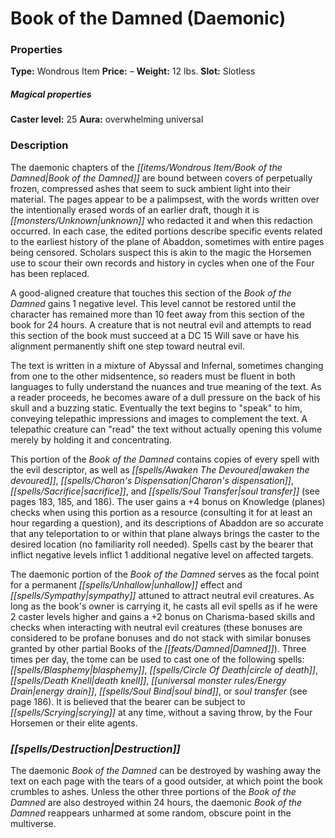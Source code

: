 ﻿---
Title: "Book of the Damned (Daemonic)"
Type: "Wondrous Item"
Price: "–"
Weight: "12 lbs."
Slot: "Slotless"
Caster level: "25"
Aura: "overwhelming universal"
Description: |
  "The daemonic chapters of the _Book of the Damned_ are bound between covers of perpetually frozen, compressed ashes that seem to suck ambient light into their material. The pages appear to be a palimpsest, with the words written over the intentionally erased words of an earlier draft, though it is unknown who redacted it and when this redaction occurred. In each case, the edited portions describe specific events related to the earliest history of the plane of Abaddon, sometimes with entire pages being censored. Scholars suspect this is akin to the magic the Horsemen use to scour their own records and history in cycles when one of the Four has been replaced.
  A good-aligned creature that touches this section of the _Book of the Damned_ gains 1 negative level. This level cannot be restored until the character has remained more than 10 feet away from this section of the book for 24 hours. A creature that is not neutral evil and attempts to read this section of the book must succeed at a DC 15 Will save or have his alignment permanently shift one step toward neutral evil.
  The text is written in a mixture of Abyssal and Infernal, sometimes changing from one to the other midsentence, so readers must be fluent in both languages to fully understand the nuances and true meaning of the text. As a reader proceeds, he becomes aware of a dull pressure on the back of his skull and a buzzing static. Eventually the text begins to "speak" to him, conveying telepathic impressions and images to complement the text. A telepathic creature can "read" the text without actually opening this volume merely by holding it and concentrating.
  This portion of the _Book of the Damned_ contains copies of every spell with the evil descriptor, as well as _awaken the devoured_, _Charon's dispensation_, _sacrifice_, and _soul transfer_ (see pages 183, 185, and 186). The user gains a +4 bonus on Knowledge (planes) checks when using this portion as a resource (consulting it for at least an hour regarding a question), and its descriptions of Abaddon are so accurate that any teleportation to or within that plane always brings the caster to the desired location (no familiarity roll needed). Spells cast by the bearer that inflict negative levels inflict 1 additional negative level on affected targets.
  The daemonic portion of the _Book of the Damned_ serves as the focal point for a permanent _unhallow_ effect and _sympathy_ attuned to attract neutral evil creatures. As long as the book's owner is carrying it, he casts all evil spells as if he were 2 caster levels higher and gains a +2 bonus on Charisma-based skills and checks when interacting with neutral evil creatures (these bonuses are considered to be profane bonuses and do not stack with similar bonuses granted by other partial _Books of the Damned_). Three times per day, the tome can be used to cast one of the following spells: _blasphemy_, _circle of death_, _death knell_, _energy drain_, _soul bind_, or _soul transfer_ (see page 186). It is believed that the bearer can be subject to scrying at any time, without a saving throw, by the Four Horsemen or their elite agents."
Destruction: |
  "The daemonic _Book of the Damned_ can be destroyed by washing away the text on each page with the tears of a good outsider, at which point the book crumbles to ashes. Unless the other three portions of the _Book of the Damned_ are also destroyed within 24 hours, the daemonic _Book of the Damned_ reappears unharmed at some random, obscure point in the multiverse."
Sources: "['Book of the Damned', 'Book of the Damned - Volume 3: Horsemen of the Apocalypse']"
---

# Book of the Damned (Daemonic)

### Properties

**Type:** Wondrous Item **Price:** – **Weight:** 12 lbs. **Slot:** Slotless

##### Magical properties

**Caster level:** 25 **Aura:** overwhelming universal

### Description

The daemonic chapters of the _[[items/Wondrous Item/Book of the Damned|Book of the Damned]]_ are bound between covers of perpetually frozen, compressed ashes that seem to suck ambient light into their material. The pages appear to be a palimpsest, with the words written over the intentionally erased words of an earlier draft, though it is _[[monsters/Unknown|unknown]]_ who redacted it and when this redaction occurred. In each case, the edited portions describe specific events related to the earliest history of the plane of Abaddon, sometimes with entire pages being censored. Scholars suspect this is akin to the magic the Horsemen use to scour their own records and history in cycles when one of the Four has been replaced.

A good-aligned creature that touches this section of the _Book of the Damned_ gains 1 negative level. This level cannot be restored until the character has remained more than 10 feet away from this section of the book for 24 hours. A creature that is not neutral evil and attempts to read this section of the book must succeed at a DC 15 Will save or have his alignment permanently shift one step toward neutral evil.

The text is written in a mixture of Abyssal and Infernal, sometimes changing from one to the other midsentence, so readers must be fluent in both languages to fully understand the nuances and true meaning of the text. As a reader proceeds, he becomes aware of a dull pressure on the back of his skull and a buzzing static. Eventually the text begins to "speak" to him, conveying telepathic impressions and images to complement the text. A telepathic creature can "read" the text without actually opening this volume merely by holding it and concentrating.

This portion of the _Book of the Damned_ contains copies of every spell with the evil descriptor, as well as _[[spells/Awaken The Devoured|awaken the devoured]]_, _[[spells/Charon's Dispensation|Charon's dispensation]]_, _[[spells/Sacrifice|sacrifice]]_, and _[[spells/Soul Transfer|soul transfer]]_ (see pages 183, 185, and 186). The user gains a +4 bonus on Knowledge (planes) checks when using this portion as a resource (consulting it for at least an hour regarding a question), and its descriptions of Abaddon are so accurate that any teleportation to or within that plane always brings the caster to the desired location (no familiarity roll needed). Spells cast by the bearer that inflict negative levels inflict 1 additional negative level on affected targets.

The daemonic portion of the _Book of the Damned_ serves as the focal point for a permanent _[[spells/Unhallow|unhallow]]_ effect and _[[spells/Sympathy|sympathy]]_ attuned to attract neutral evil creatures. As long as the book's owner is carrying it, he casts all evil spells as if he were 2 caster levels higher and gains a +2 bonus on Charisma-based skills and checks when interacting with neutral evil creatures (these bonuses are considered to be profane bonuses and do not stack with similar bonuses granted by other partial Books of the _[[feats/Damned|Damned]]_). Three times per day, the tome can be used to cast one of the following spells: _[[spells/Blasphemy|blasphemy]]_, _[[spells/Circle Of Death|circle of death]]_, _[[spells/Death Knell|death knell]]_, _[[universal monster rules/Energy Drain|energy drain]]_, _[[spells/Soul Bind|soul bind]]_, or _soul transfer_ (see page 186). It is believed that the bearer can be subject to _[[spells/Scrying|scrying]]_ at any time, without a saving throw, by the Four Horsemen or their elite agents.

### _[[spells/Destruction|Destruction]]_

The daemonic _Book of the Damned_ can be destroyed by washing away the text on each page with the tears of a good outsider, at which point the book crumbles to ashes. Unless the other three portions of the _Book of the Damned_ are also destroyed within 24 hours, the daemonic _Book of the Damned_ reappears unharmed at some random, obscure point in the multiverse.

